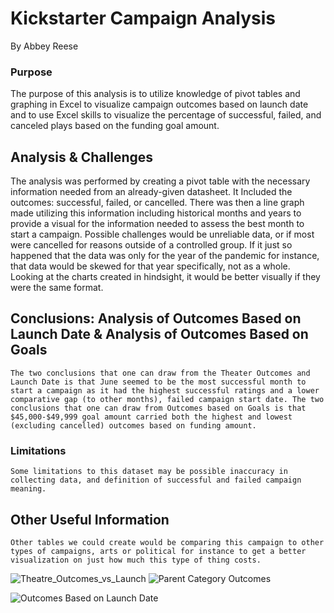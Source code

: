 # Kickstarter Campaign Analysis
By Abbey Reese
### Purpose
The purpose of this analysis is to utilize knowledge of pivot tables and graphing in Excel to visualize campaign outcomes based on launch date and to use Excel skills to visualize the percentage of successful, failed, and canceled plays based on the funding goal amount. 
## Analysis & Challenges
The analysis was performed by creating a pivot table with the necessary information needed from an already-given datasheet. It Included the outcomes: successful, failed, or cancelled. There was then a line graph made utilizing this information including historical months and years to provide a visual for the information needed to assess the best month to start a campaign. Possible challenges would be unreliable data, or if most were cancelled for reasons outside of a controlled group. If it just so happened that the data was only for the year of the pandemic for instance, that data would be skewed for that year specifically, not as a whole. Looking at the charts created in hindsight, it would be better visually if they were the same format.
## Conclusions: Analysis of Outcomes Based on Launch Date & Analysis of Outcomes Based on Goals
	The two conclusions that one can draw from the Theater Outcomes and Launch Date is that June seemed to be the most successful month to start a campaign as it had the highest successful ratings and a lower comparative gap (to other months), failed campaign start date. The two conclusions that one can draw from Outcomes based on Goals is that $45,000-$49,999 goal amount carried both the highest and lowest (excluding cancelled) outcomes based on funding amount.  
### Limitations
	Some limitations to this dataset may be possible inaccuracy in collecting data, and definition of successful and failed campaign meaning.
## Other Useful Information
	Other tables we could create would be comparing this campaign to other types of campaigns, arts or political for instance to get a better visualization on just how much this type of thing costs. 
![Theatre_Outcomes_vs_Launch](https://user-images.githubusercontent.com/96252330/162578746-b0e379ef-9ade-4a70-a1cb-cb322d502369.PNG)
![Parent Category Outcomes](https://user-images.githubusercontent.com/96252330/162578754-b8cbeb39-f893-4f45-a3b1-511ac99f9e9e.PNG)

![Outcomes Based on Launch Date](https://user-images.githubusercontent.com/96252330/162578759-c5d6b7c4-950c-4d9f-86ee-f7c5648a12f5.PNG)
